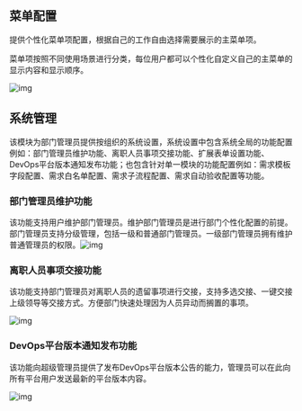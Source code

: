 ## 菜单配置

提供个性化菜单项配置，根据自己的工作自由选择需要展示的主菜单项。

菜单项按照不同使用场景进行分类，每位用户都可以个性化自定义自己的主菜单的显示内容和显示顺序。

![img](https://jdhelp.s3.cn-north-1.jdcloud-oss.com/common.assets/clip_image002.jpg)

## 系统管理

该模块为部门管理员提供按组织的系统设置，系统设置中包含系统全局的功能配置例如：部门管理员维护功能、离职人员事项交接功能、扩展表单设置功能、DevOps平台版本通知发布功能；也包含针对单一模块的功能配置例如：需求模板字段配置、需求白名单配置、需求子流程配置、需求自动验收配置等功能。

### 部门管理员维护功能

该功能支持用户维护部门管理员。维护部门管理员是进行部门个性化配置的前提。部门管理员支持分级管理，包括一级和普通部门管理员。一级部门管理员拥有维护普通管理员的权限。![img](https://jdhelp.s3.cn-north-1.jdcloud-oss.com/common.assets/clip_image002-4980574.jpg)

### 离职人员事项交接功能

该功能支持部门管理员对离职人员的遗留事项进行交接，支持多选交接、一键交接上级领导等交接方式。方便部门快速处理因为人员异动而搁置的事项。

![img](https://jdhelp.s3.cn-north-1.jdcloud-oss.com/common.assets/clip_image004.jpg)

 

### DevOps平台版本通知发布功能

该功能向超级管理员提供了发布DevOps平台版本公告的能力，管理员可以在此向所有平台用户发送最新的平台版本内容。

![img](https://jdhelp.s3.cn-north-1.jdcloud-oss.com/common.assets/clip_image010.jpg)

